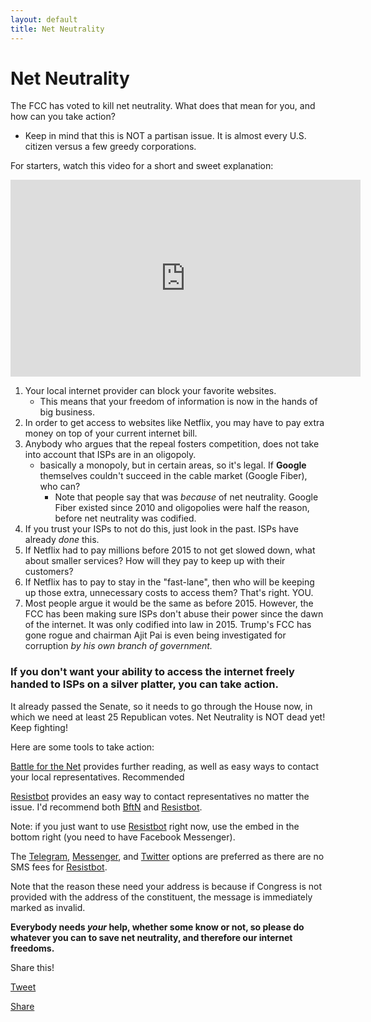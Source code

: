 ```yaml
---
layout: default
title: Net Neutrality
---
```

<div id="fb-root"></div>
<script>(function(d, s, id) {
  var js, fjs = d.getElementsByTagName(s)[0];
  if (d.getElementById(id)) return;
  js = d.createElement(s); js.id = id;
  js.src = 'https://connect.facebook.net/en_US/sdk.js#xfbml=1?version=3.0&autoLogAppEvents=1';
  fjs.parentNode.insertBefore(js, fjs);
}(document, 'script', 'facebook-jssdk'));</script>
<div class="fb-customerchat"
  page_id="1224106861035505"
  theme_color="#0084ff"
  logged_in_greeting="Say &ldquo;resist&rdquo; and I'll help you write to your officials!"
  logged_out_greeting="Say &ldquo;resist&rdquo; and I'll help you write to your officials!">
</div>

# Net Neutrality

The FCC has voted to kill net neutrality. What does that mean for you, and how can you take action?
- Keep in mind that this is NOT a partisan issue. It is almost every U.S. citizen versus a few greedy corporations.

For starters, watch this video for a short and sweet explanation:

<iframe width="560" height="315" src="https://www.youtube-nocookie.com/embed/nZEw_6Y0hhU?rel=0" frameborder="0" allow="autoplay; encrypted-media" allowfullscreen></iframe>

1. Your local internet provider can block your favorite websites.
	- This means that your freedom of information is now in the hands of big business.
2. In order to get access to websites like Netflix, you may have to pay extra money on top of your current internet bill.
3. Anybody who argues that the repeal fosters competition, does not take into account that ISPs are in an oligopoly.
	- basically a monopoly, but in certain areas, so it's legal. If **Google** themselves couldn't succeed in the cable market (Google Fiber), who can?
        - Note that people say that was _because_ of net neutrality. Google Fiber existed since 2010 and oligopolies were half the reason, before net neutrality was codified.
4. If you trust your ISPs to not do this, just look in the past. ISPs have already _done_ this.
5. If Netflix had to pay millions before 2015 to not get slowed down, what about smaller services? How will they pay to keep up with their customers?
6. If Netflix has to pay to stay in the "fast-lane", then who will be keeping up those extra, unnecessary costs to access them? That's right. YOU.
7. Most people argue it would be the same as before 2015. However, the FCC has been making sure ISPs don't abuse their power since the dawn of the internet.
It was only codified into law in 2015. Trump's FCC has gone rogue and chairman Ajit Pai is even being investigated for corruption _by his own branch of government._

### If you don't want your ability to access the internet freely handed to ISPs on a silver platter, you can take action.

It already passed the Senate, so it needs to go through the House now, in which we need at least 25 Republican votes. Net Neutrality is NOT dead yet! Keep fighting!

Here are some tools to take action:

[Battle for the Net](https://www.battleforthenet.com) provides further reading, as well as easy ways to contact your local representatives. Recommended

[Resistbot] provides an easy way to contact representatives no matter the issue. I'd recommend both [BftN](https://www.battleforthenet.com) and [Resistbot].

Note: if you just want to use [Resistbot] right now, use the embed in the bottom right (you need to have Facebook Messenger).

The [Telegram](https://t.me/resistbot/), [Messenger](https://www.messenger.com/t/resistbot), and [Twitter](https://twitter.com/messages/compose?recipient_id=835740314006511618) options are preferred as there are no SMS fees for [Resistbot].

Note that the reason these need your address is because if Congress is not provided with the address of the constituent, the message is immediately marked as invalid.

**Everybody needs _your_ help, whether some know or not, so please do whatever you can to save net neutrality, and therefore our internet freedoms.**

Share this!

<a href="https://twitter.com/share?ref_src=twsrc%5Etfw" class="twitter-share-button" data-size="large" data-text="@NateROCKS112 created a website to aid in giving people information about #NetNeutrality, and it links to some tools to help stop the FCC&#39;s repeal. Check it out!" data-url="https://nathaniel.fitzenrider.com/netneutrality" data-dnt="true" data-show-count="false">Tweet</a><script async src="https://platform.twitter.com/widgets.js" charset="utf-8"></script>

<div class="fb-share-button" data-href="https://nathaniel.fitzenrider.com/netneutrality" data-layout="button" data-size="large" data-mobile-iframe="true"><a target="_blank" href="https://www.facebook.com/sharer/sharer.php?u=https%3A%2F%2Fnathaniel.fitzenrider.com%2Fnetneutrality&amp;src=sdkpreparse" class="fb-xfbml-parse-ignore">Share</a></div>

[resistbot]: https://resist.bot/{:target="_blank"}
